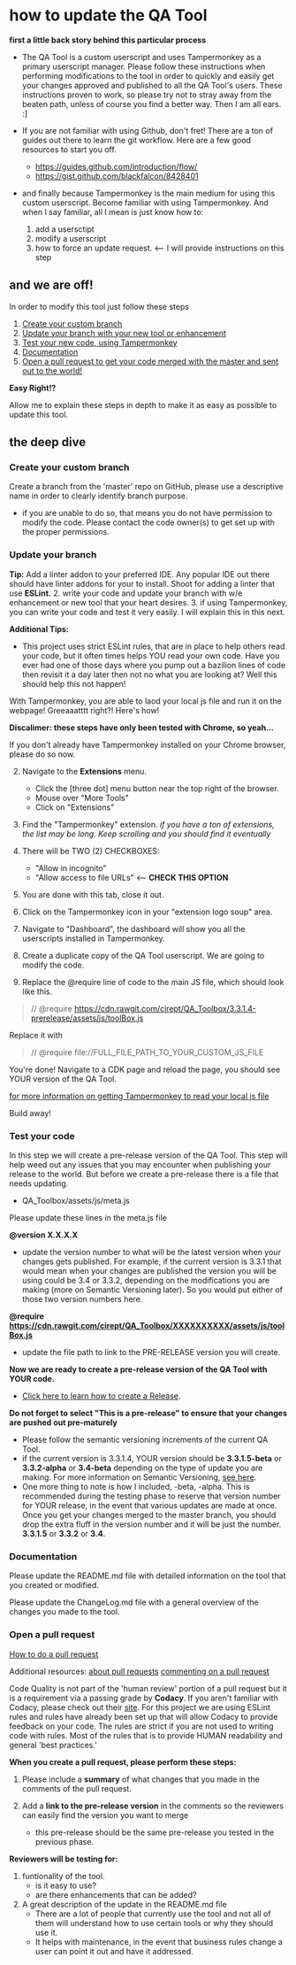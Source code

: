 # how to update the QA Tool

**first a little back story behind this particular process**
- The QA Tool is a custom userscript and uses Tampermonkey as a primary userscript manager.  Please follow these instructions when performing modifications to the tool in order to quickly and easily get your changes approved and published to all the QA Tool's users.  These instructions proven to work, so please try not to stray away from the beaten path, unless of course you find a better way.  Then I am all ears.  :]

- If you are not familiar with using Github, don't fret!  There are a ton of guides out there to learn the git workflow.  Here are a few good resources to start you off.
    - https://guides.github.com/introduction/flow/
    - https://gist.github.com/blackfalcon/8428401

- and finally because Tampermonkey is the main medium for using this custom userscript.  Become familiar with using Tampermonkey.  And when I say familiar, all I mean is just know how to:
    1. add a usersctipt
    2. modify a userscript
    3. how to force an update request.  <-- I will provide instructions on this step

## and we are off!
In order to modify this tool just follow these steps
1. [Create your custom branch](#Create-your-custom-branch)
2. [Update your branch with your new tool or enhancement](#Update-your-branch)
3. [Test your new code, using Tampermonkey](#Test-your-code)
4. [Documentation](#Documentation)
5. [Open a pull request to get your code merged with the master and sent out to the world!](#Open-a-pull-request)

**Easy Right!?**

Allow me to explain these steps in depth to make it as easy as possible to update this tool.

## the deep dive

### Create your custom branch

Create a branch from the 'master' repo on GitHub, please use a descriptive name in order to clearly identify branch purpose.

- if you are unable to do so, that means you do not have permission to modify the code.  Please contact the code owner(s) to get set up with the proper permissions.

### Update your branch

**Tip:**  Add a linter addon to your preferred IDE.  Any popular IDE out there should have linter addons for your to install.  Shoot for adding a linter that use **ESLint.**
2. write your code and update your branch with w/e enhancement or new tool that your heart desires.
3. if using Tampermonkey, you can write your code and test it very easily.  I will explain this in this next.

**Additional Tips:**
- This project uses strict ESLint rules, that are in place to help others read your code, but it often times helps YOU read your own code.  Have you ever had one of those days where you pump out a bazilion lines of code then revisit it a day later then not no what you are looking at?  Well this should help this not happen!

With Tampermonkey, you are able to laod your local js file and run it on the webpage!  Greeaaatttt right?!  Here's how!

**Discalimer: these steps have only been tested with Chrome, so yeah...**

If you don't already have Tampermonkey installed on your Chrome browser, please do so now.

2. Navigate to the **Extensions** menu.

    - Click the [three dot] menu button near the top right of the browser.
    - Mouse over "More Tools"
    - Click on "Extensions"

3. Find the "Tampermonkey" extension.  *if you have a ton of extensions, the list may be long.  Keep scrolling and you should find it eventually*

4. There will be TWO (2) CHECKBOXES:
    - "Allow in incognito"
    - "Allow access to file URLs"    <-- **CHECK THIS OPTION**

5. You are done with this tab, close it out.
6. Click on the Tampermonkey icon in your "extension logo soup" area.
7. Navigate to "Dashboard", the dashboard will show you all the userscripts installed in Tampermonkey.
8. Create a duplicate copy of the QA Tool userscript. We are going to modify the code.
9. Replace the @require line of code to the main JS file, which should look like this.

> // @require https://cdn.rawgit.com/cirept/QA_Toolbox/3.3.1.4-prerelease/assets/js/toolBox.js

Replace it with

> // @require file://FULL_FILE_PATH_TO_YOUR_CUSTOM_JS_FILE

You're done!  Navigate to a CDK page and reload the page, you should see YOUR version of the QA Tool.

[for more information on getting Tampermonkey to read your local js file](https://forum.tampermonkey.net/viewtopic.php?t=316)

Build away!


### Test your code
In this step we will create a pre-release version of the QA Tool.  This step will help weed out any issues that you may encounter when publishing your release to the world.  But before we create a pre-release there is a file that needs updating.

- QA_Toolbox/assets/js/meta.js

Please update these lines in the meta.js file

**@version X.X.X.X**
- update the version number to what will be the latest version when your changes gets published.  For example, if the current version is 3.3.1 that would mean when your changes are published the version you will be using could be 3.4 or 3.3.2, depending on the modifications you are making (more on Semantic Versioning later).  So you would put either of those two version numbers here.

**@require https://cdn.rawgit.com/cirept/QA_Toolbox/XXXXXXXXXX/assets/js/toolBox.js**
- update the file path to link to the PRE-RELEASE version you will create.


**Now we are ready to create a pre-release version of the QA Tool with YOUR code.**

- [Click here to learn how to create a Release](https://help.github.com/articles/creating-releases/).

**Do not forget to select "This is a pre-release" to ensure that your changes are pushed out pre-maturely**
- Please follow the semantic versioning increments of the current QA Tool.
- if the current version is 3.3.1.4, YOUR version should be **3.3.1.5-beta** or **3.3.2-alpha** or **3.4-beta** depending on the type of update you are making.  For more information on Semantic Versioning, [see here](http://semver.org/).
- One more thing to note is how I included, -beta, -alpha.  This is recommended during the testing phase to reserve that version number for YOUR release, in the event that various updates are made at once.  Once you get your changes merged to the master branch, you should drop the extra fluff in the version number and it will be just the number.  **3.3.1.5** or **3.3.2** or **3.4**.

### Documentation

Please update the README.md file with detailed information on the tool that you created or modified.

Please update the ChangeLog.md file with a general overview of the changes you made to the tool.

### Open a pull request

[How to do a pull request](https://help.github.com/articles/creating-a-pull-request/)

Additional resources:
[about pull requests](https://help.github.com/articles/about-pull-requests/)
[commenting on a pull request](https://help.github.com/articles/commenting-on-a-pull-request/)


Code Quality is not part of the 'human review' portion of a pull request but it is a requirement via a passing grade by **Codacy**.  If you aren't familiar with Codacy, please check out their [site](https://www.codacy.com/product).  For this project we are using ESLint rules and rules have already been set up that will allow Codacy to provide feedback on your code.  The rules are strict if you are not used to writing code with rules.  Most of the rules that is to provide HUMAN readability and general 'best practices.'

**When you create a pull request, please perform these steps:**
1. Please include a **summary** of what changes that you made in the comments of the pull request.

2. Add a **link to the pre-release version** in the comments so the reviewers can easily find the version you want to merge
    - this pre-release should be the same pre-release you tested in the previous phase.

**Reviewers will be testing for:**
1. funtionality of the tool.
    - is it easy to use?
    - are there enhancements that can be added?
2. A great description of the update in the README.md file
    - There are a lot of people that currently use the tool and not all of them will understand how to use certain tools or why they should use it.
    - It helps with maintenance, in the event that business rules change a user can point it out and have it addressed.
